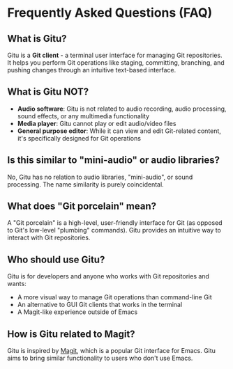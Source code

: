 # Frequently Asked Questions (FAQ)

## What is Gitu?

Gitu is a **Git client** - a terminal user interface for managing Git repositories. It helps you perform Git operations like staging, committing, branching, and pushing changes through an intuitive text-based interface.

## What is Gitu NOT?

- **Audio software**: Gitu is not related to audio recording, audio processing, sound effects, or any multimedia functionality
- **Media player**: Gitu cannot play or edit audio/video files  
- **General purpose editor**: While it can view and edit Git-related content, it's specifically designed for Git operations

## Is this similar to "mini-audio" or audio libraries?

No, Gitu has no relation to audio libraries, "mini-audio", or sound processing. The name similarity is purely coincidental.

## What does "Git porcelain" mean?

A "Git porcelain" is a high-level, user-friendly interface for Git (as opposed to Git's low-level "plumbing" commands). Gitu provides an intuitive way to interact with Git repositories.

## Who should use Gitu?

Gitu is for developers and anyone who works with Git repositories and wants:
- A more visual way to manage Git operations than command-line Git
- An alternative to GUI Git clients that works in the terminal
- A Magit-like experience outside of Emacs

## How is Gitu related to Magit?

Gitu is inspired by [Magit](https://magit.vc/), which is a popular Git interface for Emacs. Gitu aims to bring similar functionality to users who don't use Emacs.